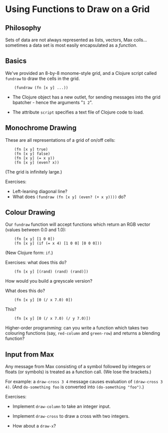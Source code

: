 # Using Functions to Draw on a Grid

## Philosophy

Sets of data are not always represented as lists, vectors, Max
colls... sometimes a data set is most easily encapsulated as a
*function*.

## Basics

We've provided an 8-by-8 monome-style grid, and a Clojure script
called `fundraw` to draw the cells in the grid.

		(fundraw (fn [x y] ...))

* The Clojure object has a new outlet, for sending messages into the
  grid bpatcher - hence the arguments "`1 2`".
  
* The attribute `script` specifies a text file of Clojure code to
  load.

## Monochrome Drawing

These are all representations of a grid of on/off cells:

		(fn [x y] true)
		(fn [x y] false)
		(fn [x y] (= x y))
		(fn [x y] (even? x))
		
(The grid is infinitely large.)

Exercises:

* Left-leaning diagonal line?
* What does `(fundraw (fn [x y] (even? (+ x y))))` do?

## Colour Drawing

Our `fundraw` function will accept functions which return an RGB
vector (values between 0.0 and 1.0):

		(fn [x y] [1 0 0])
		(fn [x y] (if (= x 4) [1 0 0] [0 0 0]))

(New Clojure form: `if`.)

Exercises: what does this do?

		(fn [x y] [(rand) (rand) (rand)])

How would you build a greyscale version?

What does this do?

		(fn [x y] [0 (/ x 7.0) 0])

This?

		(fn [x y] [0 (/ x 7.0) (/ y 7.0)])

Higher-order programming: can you write a function which takes two
colouring functions (say, `red-column` and `green-row`) and returns a
blending function?

## Input from Max

Any message from Max consisting of a symbol followed by integers or
floats (or symbols) is treated as a function call. (We lose the
brackets.)

For example: a `draw-cross 3 4` message causes evaluation of
`(draw-cross 3 4)`. (And `do-something foo` is converted into
`(do-something "foo")`.)

Exercises:

* Implement `draw-column` to take an integer input.

* Implement `draw-cross` to draw a cross with two integers.

* How about a `draw-x`?
